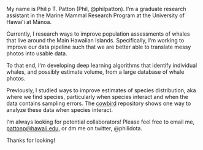 My name is Philip T. Patton (Phil, @philpatton). Iʻm a graduate research assistant in the Marine Mammal Research Program at the University of Hawaiʻi at Mānoa.

Currently, I research ways to improve population assessments of whales that live around the Main Hawaiian Islands. Specifically, Iʻm working to improve our data pipeline such that we are better able to translate messy photos into usable data. 

To that end, Iʻm developing deep learning algorithms that identify individual whales, and possibly estimate volume, from a large database of whale photos.

Previously, I studied ways to improve estimates of species distribution, aka where we find species, particularly when species interact and when the data contains sampling errors. The [cowbird](https://github.com/philpatton/cowbird) repository shows one way to analyze these data when species interact. 

Iʻm always looking for potential collaborators! Please feel free to email me, pattonp@hawaii.edu, or dm me on twitter, @philidota.

Thanks for looking! 

<!---
philpatton/philpatton is a ✨ special ✨ repository because its `README.md` (this file) appears on your GitHub profile.
You can click the Preview link to take a look at your changes.
--->
